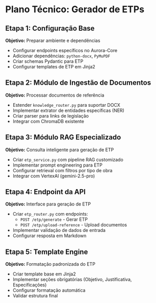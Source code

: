 # Plano Técnico: Gerador de ETPs

## Etapa 1: Configuração Base
**Objetivo:** Preparar ambiente e dependências
- Configurar endpoints específicos no Aurora-Core
- Adicionar dependências: `python-docx`, `PyMuPDF`
- Criar schemas Pydantic para ETP
- Configurar templates de ETP em Jinja2

## Etapa 2: Módulo de Ingestão de Documentos
**Objetivo:** Processar documentos de referência
- Estender `knowledge_router.py` para suportar DOCX
- Implementar extrator de entidades específicas (NER)
- Criar parser para links de legislação
- Integrar com ChromaDB existente

## Etapa 3: Módulo RAG Especializado
**Objetivo:** Consulta inteligente para geração de ETP
- Criar `etp_service.py` com pipeline RAG customizado
- Implementar prompt engineering para ETP
- Configurar retrieval com filtros por tipo de obra
- Integrar com VertexAI (gemini-2.5-pro)

## Etapa 4: Endpoint da API
**Objetivo:** Interface para geração de ETP
- Criar `etp_router.py` com endpoints:
  - `POST /etp/generate` - Gerar ETP
  - `POST /etp/upload-reference` - Upload documentos
- Implementar validação de dados de entrada
- Configurar resposta em Markdown

## Etapa 5: Template Engine
**Objetivo:** Formatação padronizada do ETP
- Criar template base em Jinja2
- Implementar seções obrigatórias (Objetivo, Justificativa, Especificações)
- Configurar formatação automática
- Validar estrutura final
